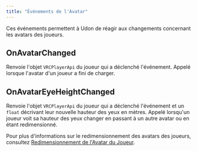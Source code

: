 ```yaml
---
title: "Événements de l'Avatar"
---
```


Ces événements permettent à Udon de réagir aux changements concernant les avatars des joueurs.

## OnAvatarChanged

Renvoie l'objet `VRCPlayerApi` du joueur qui a déclenché l'événement. Appelé lorsque l'avatar d'un joueur a fini de charger.

## OnAvatarEyeHeightChanged

Renvoie l'objet `VRCPlayerApi` du joueur qui a déclenché l'événement et un `float` décrivant leur nouvelle hauteur des yeux en mètres. Appelé lorsqu'un joueur voit sa hauteur des yeux changer en passant à un autre avatar ou en étant redimensionné.

Pour plus d'informations sur le redimensionnement des avatars des joueurs, consultez [Redimensionnement de l'Avatar du Joueur](/worlds/udon/players/player-avatar-scaling).